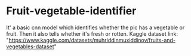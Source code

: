 # Fruit-vegetable-identifier
It' a basic cnn model which identifies whether the pic has a vegetable or fruit. Then it also tells whether it's fresh or rotten.
Kaggle dataset link: "https://www.kaggle.com/datasets/muhriddinmuxiddinov/fruits-and-vegetables-dataset"
